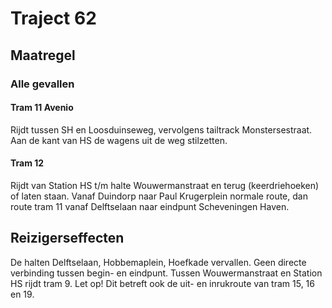 # Traject 62
## Maatregel
### Alle gevallen

#### Tram 11 Avenio
Rijdt tussen SH en Loosduinseweg, vervolgens tailtrack Monstersestraat.
Aan de kant van HS de wagens uit de weg stilzetten.

#### Tram 12
Rijdt van Station HS t/m halte Wouwermanstraat en terug (keerdriehoeken) of laten staan.
Vanaf Duindorp naar Paul Krugerplein normale route, dan route tram 11 vanaf Delftselaan naar eindpunt Scheveningen Haven.

## Reizigerseffecten
De halten Delftselaan, Hobbemaplein, Hoefkade vervallen.
Geen directe verbinding tussen begin- en eindpunt.
Tussen Wouwermanstraat en Station HS rijdt tram 9.
Let op! Dit betreft ook de uit- en inrukroute van tram 15, 16 en 19.


